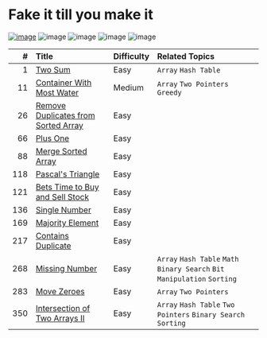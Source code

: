 # Fake it till you make it

[![image](https://img.shields.io/badge/It's%20Me%2C-Jian-blue)](https://leetcode.com/jianliu0616/)
![image](https://img.shields.io/badge/Solved-46%2F2328-orange)
![image](https://img.shields.io/badge/Easy-41-green)
![image](https://img.shields.io/badge/Medium-5-yellow)
![image](https://img.shields.io/badge/Hard-1-red)

| #    | Title | Difficulty | Related Topics |
| ---: | :---- |:---------- | :------------- |
|    1 | [Two Sum](./q00001/README.md) | Easy | `Array` `Hash Table` |
|   11 | [Container With Most Water](./q00011/README.md) | Medium | `Array` `Two Pointers` `Greedy` |
|   26 | [Remove Duplicates from Sorted Array](./q00026/README.md) | Easy | |
|   66 | [Plus One](./q00066/README.md) | Easy | |
|   88 | [Merge Sorted Array](./q00088/README.md) | Easy | |
|  118 | [Pascal's Triangle](./q00118/README.md) | Easy | |
|  121 | [Bets Time to Buy and Sell Stock](./q00121/README.md) | Easy | |
|  136 | [Single Number](./q00136/README.md) | Easy | |
|  169 | [Majority Element](./q00169/README.md) | Easy | |
|  217 | [Contains Duplicate](./q00217/README.md) | Easy | |
|  268 | [Missing Number](./q00268/README.md) | Easy | `Array` `Hash Table` `Math` `Binary Search` `Bit Manipulation` `Sorting` |
|  283 | [Move Zeroes](./q00283/README.md) | Easy | `Array` `Two Pointers` |
|  350 | [Intersection of Two Arrays II](./q00350/README.md) | Easy | `Array` `Hash Table` `Two Pointers` `Binary Search` `Sorting` |
